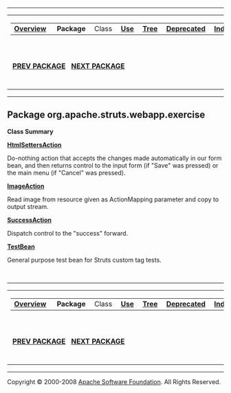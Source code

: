 ------------------------------------------------------------------------

<span id="navbar_top"></span> [](#skip-navbar_top "Skip navigation links")

<table>
<colgroup>
<col width="50%" />
<col width="50%" />
</colgroup>
<tbody>
<tr class="odd">
<td align="left"><span id="navbar_top_firstrow"></span>
<table>
<tbody>
<tr class="odd">
<td align="left"><a href="../../../../../overview-summary.html.md"><strong>Overview</strong></a> </td>
<td align="left"> <strong>Package</strong> </td>
<td align="left">Class </td>
<td align="left"><a href="package-use.html.md"><strong>Use</strong></a> </td>
<td align="left"><a href="package-tree.html.md"><strong>Tree</strong></a> </td>
<td align="left"><a href="../../../../../deprecated-list.html.md"><strong>Deprecated</strong></a> </td>
<td align="left"><a href="../../../../../index-all.html.md"><strong>Index</strong></a> </td>
<td align="left"><a href="../../../../../help-doc.html.md"><strong>Help</strong></a> </td>
</tr>
</tbody>
</table></td>
<td align="left"></td>
</tr>
<tr class="even">
<td align="left"> <a href="../../../../../org/apache/struts/webapp/examples/package-summary.html.md"><strong>PREV PACKAGE</strong></a>   <a href="../../../../../org/apache/struts/webapp/upload/package-summary.html"><strong>NEXT PACKAGE</strong></a></td>
<td align="left"><a href="../../../../../index.html.md?org/apache/struts/webapp/exercise/package-summary.html"><strong>FRAMES</strong></a>    <a href="package-summary.html"><strong>NO FRAMES</strong></a>    
<a href="../../../../../allclasses-noframe.html.md"><strong>All Classes</strong></a></td>
</tr>
</tbody>
</table>

<span id="skip-navbar_top"></span>

------------------------------------------------------------------------

Package org.apache.struts.webapp.exercise
-----------------------------------------

**Class Summary**

**[HtmlSettersAction](../../../../../org/apache/struts/webapp/exercise/HtmlSettersAction.html.md "class in org.apache.struts.webapp.exercise")**

Do-nothing action that accepts the changes made automatically in our form bean, and then returns control to the input form (if "Save" was pressed) or the main menu (if "Cancel" was pressed).

**[ImageAction](../../../../../org/apache/struts/webapp/exercise/ImageAction.html.md "class in org.apache.struts.webapp.exercise")**

Read image from resource given as ActionMapping parameter and copy to output stream.

**[SuccessAction](../../../../../org/apache/struts/webapp/exercise/SuccessAction.html.md "class in org.apache.struts.webapp.exercise")**

Dispatch control to the "success" forward.

**[TestBean](../../../../../org/apache/struts/webapp/exercise/TestBean.html.md "class in org.apache.struts.webapp.exercise")**

General purpose test bean for Struts custom tag tests.

 

------------------------------------------------------------------------

<span id="navbar_bottom"></span> [](#skip-navbar_bottom "Skip navigation links")

<table>
<colgroup>
<col width="50%" />
<col width="50%" />
</colgroup>
<tbody>
<tr class="odd">
<td align="left"><span id="navbar_bottom_firstrow"></span>
<table>
<tbody>
<tr class="odd">
<td align="left"><a href="../../../../../overview-summary.html.md"><strong>Overview</strong></a> </td>
<td align="left"> <strong>Package</strong> </td>
<td align="left">Class </td>
<td align="left"><a href="package-use.html.md"><strong>Use</strong></a> </td>
<td align="left"><a href="package-tree.html.md"><strong>Tree</strong></a> </td>
<td align="left"><a href="../../../../../deprecated-list.html.md"><strong>Deprecated</strong></a> </td>
<td align="left"><a href="../../../../../index-all.html.md"><strong>Index</strong></a> </td>
<td align="left"><a href="../../../../../help-doc.html.md"><strong>Help</strong></a> </td>
</tr>
</tbody>
</table></td>
<td align="left"></td>
</tr>
<tr class="even">
<td align="left"> <a href="../../../../../org/apache/struts/webapp/examples/package-summary.html.md"><strong>PREV PACKAGE</strong></a>   <a href="../../../../../org/apache/struts/webapp/upload/package-summary.html"><strong>NEXT PACKAGE</strong></a></td>
<td align="left"><a href="../../../../../index.html.md?org/apache/struts/webapp/exercise/package-summary.html"><strong>FRAMES</strong></a>    <a href="package-summary.html"><strong>NO FRAMES</strong></a>    
<a href="../../../../../allclasses-noframe.html.md"><strong>All Classes</strong></a></td>
</tr>
</tbody>
</table>

<span id="skip-navbar_bottom"></span>

------------------------------------------------------------------------

Copyright © 2000-2008 [Apache Software Foundation](http://www.apache.org/). All Rights Reserved.
